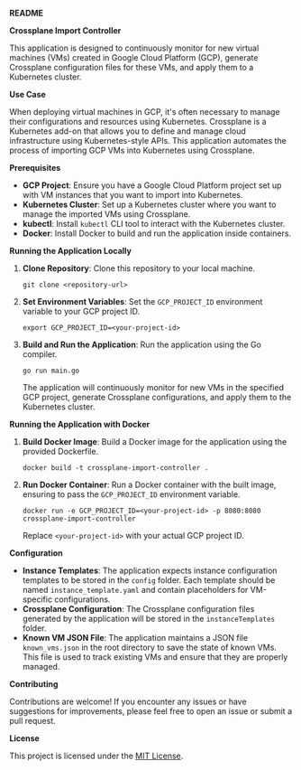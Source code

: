 **README**

**Crossplane Import Controller**

This application is designed to continuously monitor for new virtual machines (VMs) created in Google Cloud Platform (GCP), generate Crossplane configuration files for these VMs, and apply them to a Kubernetes cluster.

**Use Case**

When deploying virtual machines in GCP, it's often necessary to manage their configurations and resources using Kubernetes. Crossplane is a Kubernetes add-on that allows you to define and manage cloud infrastructure using Kubernetes-style APIs. This application automates the process of importing GCP VMs into Kubernetes using Crossplane.

**Prerequisites**

- **GCP Project**: Ensure you have a Google Cloud Platform project set up with VM instances that you want to import into Kubernetes.
- **Kubernetes Cluster**: Set up a Kubernetes cluster where you want to manage the imported VMs using Crossplane.
- **kubectl**: Install `kubectl` CLI tool to interact with the Kubernetes cluster.
- **Docker**: Install Docker to build and run the application inside containers.

**Running the Application Locally**

1. **Clone Repository**: Clone this repository to your local machine.

   ```
   git clone <repository-url>
   ```

2. **Set Environment Variables**: Set the `GCP_PROJECT_ID` environment variable to your GCP project ID.

   ```
   export GCP_PROJECT_ID=<your-project-id>
   ```

3. **Build and Run the Application**: Run the application using the Go compiler.

   ```
   go run main.go
   ```

   The application will continuously monitor for new VMs in the specified GCP project, generate Crossplane configurations, and apply them to the Kubernetes cluster.

**Running the Application with Docker**

1. **Build Docker Image**: Build a Docker image for the application using the provided Dockerfile.

   ```
   docker build -t crossplane-import-controller .
   ```

2. **Run Docker Container**: Run a Docker container with the built image, ensuring to pass the `GCP_PROJECT_ID` environment variable.

   ```
   docker run -e GCP_PROJECT_ID=<your-project-id> -p 8080:8080 crossplane-import-controller
   ```

   Replace `<your-project-id>` with your actual GCP project ID.

**Configuration**

- **Instance Templates**: The application expects instance configuration templates to be stored in the `config` folder. Each template should be named `instance_template.yaml` and contain placeholders for VM-specific configurations.
- **Crossplane Configuration**: The Crossplane configuration files generated by the application will be stored in the `instanceTemplates` folder.
- **Known VM JSON File**: The application maintains a JSON file `known_vms.json` in the root directory to save the state of known VMs. This file is used to track existing VMs and ensure that they are properly managed.

**Contributing**

Contributions are welcome! If you encounter any issues or have suggestions for improvements, please feel free to open an issue or submit a pull request.

**License**

This project is licensed under the [MIT License](LICENSE).